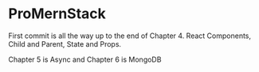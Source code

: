 # ProMernStack

First commit is all the way up to the end of Chapter 4.
React Components, Child and Parent, State and Props.

Chapter 5 is Async and Chapter 6 is MongoDB
